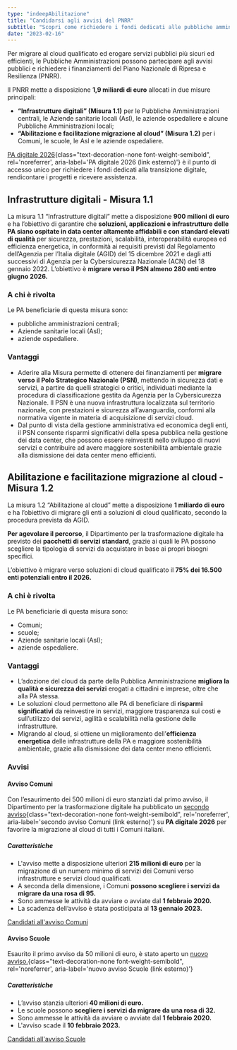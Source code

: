 ```yaml
---
type: "indeepAbilitazione"
title: "Candidarsi agli avvisi del PNRR"
subtitle: "Scopri come richiedere i fondi dedicati alle pubbliche amministrazioni per migrare al cloud qualificato e mettere in sicurezza dati e servizi pubblici."
date: "2023-02-16"
---
```


Per migrare al cloud qualificato ed erogare servizi pubblici più sicuri ed efficienti, le Pubbliche Amministrazioni possono partecipare agli avvisi pubblici e richiedere i finanziamenti del Piano Nazionale di Ripresa e Resilienza (PNRR).

Il PNRR mette a disposizione **1,9 miliardi di euro** allocati in due misure principali:

- **“Infrastrutture digitali” (Misura 1.1)** per le Pubbliche Amministrazioni centrali, le Aziende sanitarie locali (Asl), le aziende ospedaliere e alcune Pubbliche Amministrazioni locali;
- **“Abilitazione e facilitazione migrazione al cloud” (Misura 1.2)** per i Comuni, le scuole, le Asl e le aziende ospedaliere.

[PA digitale 2026](https://padigitale2026.gov.it){class="text-decoration-none font-weight-semibold", rel='noreferrer', aria-label='PA digitale 2026 (link esterno)'} è il punto di accesso unico per richiedere i fondi dedicati alla transizione digitale, rendicontare i progetti e ricevere assistenza.

## Infrastrutture digitali - Misura 1.1
La misura 1.1 “Infrastrutture digitali” mette a disposizione **900 milioni di euro** e ha l’obiettivo di garantire che **soluzioni, applicazioni e infrastrutture delle PA siano ospitate in data center altamente affidabili e con standard elevati di qualità** per sicurezza, prestazioni, scalabilità, interoperabilità europea ed efficienza energetica, in conformità ai requisiti previsti dal Regolamento dell’Agenzia per l’Italia digitale (AGID) del 15 dicembre 2021 e dagli atti successivi di Agenzia per la Cybersicurezza Nazionale (ACN) del 18 gennaio 2022.
L’obiettivo è **migrare verso il PSN almeno 280 enti entro giugno 2026.**

### A chi è rivolta
Le PA beneficiarie di questa misura sono:

- pubbliche amministrazioni centrali;
- Aziende sanitarie locali (Asl);
- aziende ospedaliere.

### Vantaggi
- Aderire alla Misura permette di ottenere dei finanziamenti per **migrare verso il Polo Strategico Nazionale (PSN)**, mettendo in sicurezza dati e servizi, a partire da quelli strategici o critici, individuati mediante la procedura di classificazione gestita da Agenzia per la Cybersicurezza Nazionale. Il PSN è una nuova infrastruttura localizzata sul territorio nazionale, con prestazioni e sicurezza all’avanguardia, conformi alla normativa vigente in materia di acquisizione di servizi cloud.
- Dal punto di vista della gestione amministrativa ed economica degli enti, il PSN consente risparmi significativi della spesa pubblica nella gestione dei data center, che possono essere reinvestiti nello sviluppo di nuovi servizi e contribuire ad avere maggiore sostenibilità ambientale grazie alla dismissione dei data center meno efficienti.

## Abilitazione e facilitazione migrazione al cloud - Misura 1.2
La misura 1.2 “Abilitazione al cloud” mette a disposizione **1 miliardo di euro** e ha l’obiettivo di migrare gli enti a soluzioni di cloud qualificato, secondo la procedura prevista da AGID.

**Per agevolare il percorso**, il Dipartimento per la trasformazione digitale ha previsto dei **pacchetti di servizi standard**, grazie ai quali le PA possono scegliere la tipologia di servizi da acquistare in base ai propri bisogni specifici.

L’obiettivo è migrare verso soluzioni di cloud qualificato il **75% dei 16.500 enti potenziali entro il 2026.**

### A chi è rivolta
Le PA beneficiarie di questa misura sono:

- Comuni;
- scuole;
- Aziende sanitarie locali (Asl);
- aziende ospedaliere.

### Vantaggi
- L’adozione del cloud da parte della Pubblica Amministrazione **migliora la qualità e sicurezza dei servizi** erogati a cittadini e imprese, oltre che alla PA stessa.
- Le soluzioni cloud permettono alle PA di beneficiare di **risparmi significativi** da reinvestire in servizi, maggiore trasparenza sui costi e sull’utilizzo dei servizi, agilità e scalabilità nella gestione delle infrastrutture.
- Migrando al cloud, si ottiene un miglioramento dell’**efficienza energetica** delle infrastrutture della PA e maggiore sostenibilità ambientale, grazie alla dismissione dei data center meno efficienti.

### Avvisi

#### Avviso Comuni
Con l’esaurimento dei 500 milioni di euro stanziati dal primo avviso, il Dipartimento per la trasformazione digitale ha pubblicato un [secondo avviso](https://areariservata.padigitale2026.gov.it/Pa_digitale2026_dettagli_avviso?id=a017Q00000uzQmzQAE){class="text-decoration-none font-weight-semibold", rel='noreferrer', aria-label='secondo avviso Comuni (link esterno)'} su **PA digitale 2026** per favorire la migrazione al cloud di tutti i Comuni italiani.

##### Caratteristiche
- L'avviso mette a disposizione ulteriori **215 milioni di euro** per la migrazione di un numero minimo di servizi dei Comuni verso infrastrutture e servizi cloud qualificati.
- A seconda della dimensione, i Comuni **possono scegliere i servizi da migrare da una rosa di 95.**
- Sono ammesse le attività da avviare o avviate dal **1 febbraio 2020.**
- La scadenza dell’avviso è stata posticipata al **13 gennaio 2023.**

<div class="col-12 text-center mt-3 mb-5">
<a href="https://areariservata.padigitale2026.gov.it/Pa_digitale2026_dettagli_avviso?id=a017Q00000uzQmzQAE" class="btn btn-primary" target="_blank">Candidati all'avviso Comuni</a>
</div>

#### Avviso Scuole
Esaurito il primo avviso da 50 milioni di euro, è stato aperto un [nuovo avviso.](https://areariservata.padigitale2026.gov.it/Pa_digitale2026_dettagli_avviso?id=a017Q00001B0xPgQAJ){class="text-decoration-none font-weight-semibold", rel='noreferrer', aria-label='nuovo avviso Scuole (link esterno)'}

##### Caratteristiche
- L’avviso stanzia ulteriori **40 milioni di euro.**
- Le scuole possono **scegliere i servizi da migrare da una rosa di 32.**
- Sono ammesse le attività da avviare o avviate dal **1 febbraio 2020.**
- L'avviso scade il **10 febbraio 2023.**

<div class="col-12 text-center mt-3 mb-5">
<a href="https://areariservata.padigitale2026.gov.it/Pa_digitale2026_dettagli_avviso?id=a017Q00001B0xPgQAJ" class="btn btn-primary" target="_blank">Candidati all'avviso Scuole</a>
</div>
